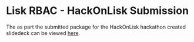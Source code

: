# Lisk RBAC - HackOnLisk Submission


The as part the submitted package for the HackOnLisk hackathon created slidedeck can be viewed [here](https://github.com/Hupka/lisk-rbac/blob/main/docs/Lisk%20RBAC%20-%20HackOnLisk.pdf).
